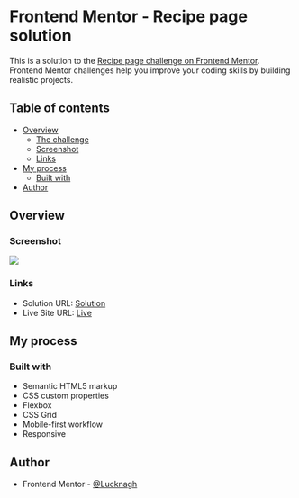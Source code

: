 # Frontend Mentor - Recipe page solution

This is a solution to the [Recipe page challenge on Frontend Mentor](https://www.frontendmentor.io/challenges/recipe-page-KiTsR8QQKm). Frontend Mentor challenges help you improve your coding skills by building realistic projects.

## Table of contents

- [Overview](#overview)
  - [The challenge](#the-challenge)
  - [Screenshot](#screenshot)
  - [Links](#links)
- [My process](#my-process)
  - [Built with](#built-with)
- [Author](#author)

## Overview

### Screenshot

![](./screenshot.jpg)

### Links

- Solution URL: [Solution](https://github.com/Lucknagh/Product-preview-card-component)
- Live Site URL: [Live](https://669ad7c4f45878687150f60c--deluxe-tartufo-979d3d.netlify.app)

## My process

### Built with

- Semantic HTML5 markup
- CSS custom properties
- Flexbox
- CSS Grid
- Mobile-first workflow
- Responsive

## Author

- Frontend Mentor - [@Lucknagh](https://www.frontendmentor.io/profile/Lucknagh)
